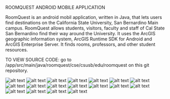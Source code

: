 ROOMQUEST ANDROID MOBILE APPLICATION

RoomQuest is an android mobil application, written in Java, that lets users find destinations on the California State University, San Bernardino Main campus. RoomQuest allows students, visitors, faculty and staff of Cal State San Bernardino find their way around the University. It uses the ArcGIS geographic information system, ArcGIS Runtime SDK for Android and ArcGIS Enterprise Server. It finds rooms, professors, and other student resources.



TO VIEW SOURCE CODE: 
go to /app/src/main/java/roomquest/cse/csusb/edu/roomquest on this git repository.

![alt text](Project_Pictures/splash_screen.png)
![alt text](Project_Pictures/search.png)
![alt text](Project_Pictures/search2.png)
![alt text](Project_Pictures/bldg_collegeofEducation.png)
![alt text](Project_Pictures/bldg_jackBrown.png)
![alt text](Project_Pictures/bldg_universityHall.png)
![alt text](Project_Pictures/bldg_universityHall2.png)
![alt text](Project_Pictures/campus.png)
![alt text](Project_Pictures/campus2.png)
![alt text](Project_Pictures/grid_menu.png)
![alt text](Project_Pictures/ic_launcher.png)
![alt text](Project_Pictures/icon_Dining.png)
![alt text](Project_Pictures/icon_disabilityParkings.png)
![alt text](Project_Pictures/icon_emergencyPhones.png)
![alt text](Project_Pictures/icon_parkingPermitsDispensers.png)
![alt text](Project_Pictures/icon_restrooms.png)
![alt text](Project_Pictures/icons_bikeRacks.png)
![alt text](Project_Pictures/location_access.png)


